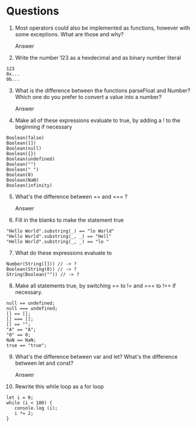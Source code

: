# Questions

1. Most operators could also be implemented as functions, however with some exceptions. What are those and why?

   Answer

2. Write the number 123 as a hexdecimal and as binary number literal
```
123
0x...
0b...
```

3. What is the difference between the functions parseFloat and Number? Which one do you prefer to convert a value into a number?

   Answer

4. Make all of these expressions evaluate to true, by adding a ! to the beginning if necessary
```
Boolean(false)
Boolean([])
Boolean(null)
Boolean({})
Boolean(undefined)
Boolean("")
Boolean(" ")
Boolean(0)
Boolean(NaN)
Boolean(infinity)
```

5. What's the difference between == and === ?

   Answer

6. Fill in the blanks to make the statement true

```
"Hello World".substring(_) == "lo World"
"Hello World".substring(_, _) == "Hell"
"Hello World".substring(_, _) == "lo "
```

7. What do these expressions evaluate to

```
Number(String([])) // -> ?
Boolean(String(0)) // -> ?
String(Boolean("")) // -> ?
```

8. Make all statements true, by switching == to != and === to !== if necessary.

```
null == undefined;
null === undefined;
[] == [];
[] === [];
[] == "";
"A" == "A";
"0" == 0;
NaN == NaN;
true == "true";
```

9. What's the difference between var and let? What's the difference between let and const?

   Answer

10. Rewrite this while loop as a for loop

```
let i = 0;
while (i < 100) {
   console.log (i);
   i *= 2;
}
```
